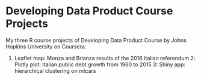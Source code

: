 # Developing Data Product Course Projects
My three R course projects of Developing Data Product Course by Johns Hopkins University on Coursera.
1. Leaflet map: Monza and Brianza results of the 2016 Italian referendum
2: Plotly plot: Italian public debt growth from 1960 to 2015
3: Shiny app: hierarchical clustering on mtcars

